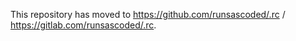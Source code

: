 This repository has moved to https://github.com/runsascoded/.rc / https://gitlab.com/runsascoded/.rc.